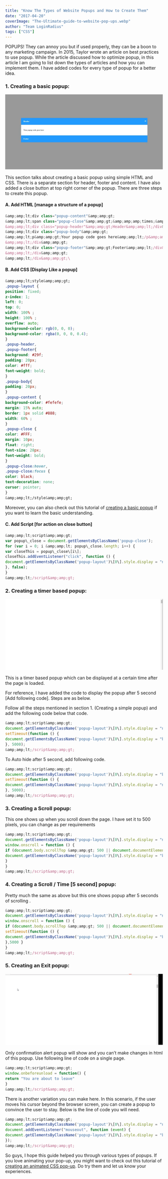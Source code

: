 ```yaml
---
title: "Know The Types of Website Popups and How to Create Them"
date: "2017-04-20"
coverImage: "The-Ultimate-guide-to-website-pop-ups.webp"
author: "Team LoginRadius"
tags: ["CSS"]
---
```


POPUPS! They can annoy you but if used properly, they can be a boon to any marketing campaign. In 2015, Taylor wrote an article on best practices to use popup. While the article discussed how to optimize popup, in this article I am going to list down the types of articles and how you can implement them. I have added codes for every type of popup for a better idea.

### **1\. Creating a basic popup:**

![Creating a simple pop-up](Creating-a-simple-pop-up.webp)

This section talks about creating a basic popup using simple HTML and CSS. There is a separate section for header, footer and content. I have also added a close button at top right corner of the popup. There are three steps to create this popup.

#### **A. Add HTML \[manage a structure of a popup\]**

```js
&amp;amp;lt;div class="popup-content"&amp;amp;gt;
&amp;amp;lt;span class="popup-close"&amp;amp;gt;&amp;amp;amp;times;&amp;amp;lt;/span&amp;amp;gt;
&amp;amp;lt;div class="popup-header"&amp;amp;gt;Header&amp;amp;lt;/div&amp;amp;gt;
&amp;amp;lt;div class="popup-body"&amp;amp;gt;
&amp;amp;lt;p&amp;amp;gt;Your popup code goes here&amp;amp;lt;/p&amp;amp;gt;
&amp;amp;lt;/div&amp;amp;gt;
&amp;amp;lt;div class="popup-footer"&amp;amp;gt;Footer&amp;amp;lt;/div&amp;amp;gt;
&amp;amp;lt;/div&amp;amp;gt;
&amp;amp;lt;/div&amp;amp;gt;\
```

#### **B. Add CSS \[Display Like a popup\]**

```css
&amp;amp;lt;style&amp;amp;gt;
.popup-layout {
position: fixed;
z-index: 1;
left: 0;
top: 0;
width: 100% ;
height: 100% ;
overflow: auto;
background-color: rgb(0, 0, 0);
background-color: rgba(0, 0, 0, 0.4);
}
.popup-header,
.popup-footer{
background: #29f;
padding: 20px;
color: #fff;
font-weight: bold;
}
.popup-body{
padding: 20px;
}
.popup-content {
background-color: #fefefe;
margin: 15% auto;
border: 1px solid #888;
width: 60% ;
}
.popup-close {
color: #FFF;
margin: 10px;
float: right;
font-size: 28px;
font-weight: bold;
}
.popup-close:hover,
.popup-close:focus {
color: black;
text-decoration: none;
cursor: pointer;
}
&amp;amp;lt;/style&amp;amp;gt;
```

Moreover, you can also check out this tutorial of [creating a basic popup](/simple-popup-tutorial/) if you want to learn the basic understanding.

#### **C. Add Script \[for action on close button\]**

```js
&amp;amp;lt;script&amp;amp;gt;
var popup\_close = document.getElementsByClassName('popup-close');
for (var i = 0; i &amp;amp;lt; popup\_close.length; i++) {
var closeThis = popup\_close\[i\];
closeThis.addEventListener("click", function () {
document.getElementsByClassName('popup-layout')\[0\].style.display = "none";
}, false);
}
&amp;amp;lt;/script&amp;amp;gt;
```

### **2\. Creating a timer based popup:**

![Creating a timer based popup](Creating-a-timer-based-popup.gif)

This is a timer based popup which can be displayed at a certain time after the page is loaded.

For reference, I have added the code to display the popup after 5 second \[Add following code\]. Steps are as below.

Follow all the steps mentioned in section 1. (Creating a simple popup) and add the following code below that code.

```js
&amp;amp;lt;script&amp;amp;gt;
document.getElementsByClassName('popup-layout')\[0\].style.display = "none";
setTimeout(function () {
document.getElementsByClassName('popup-layout')\[0\].style.display = "block";
}, 5000);
&amp;amp;lt;/script&amp;amp;gt;
```

To Auto hide after 5 second, add following code.

```js
&amp;amp;lt;script&amp;amp;gt;
document.getElementsByClassName('popup-layout')\[0\].style.display = "block";
setTimeout(function () {
document.getElementsByClassName('popup-layout')\[0\].style.display = "none";
}, 5000);
&amp;amp;lt;/script&amp;amp;gt;
```

### **3\. Creating a Scroll popup:**

This one shows up when you scroll down the page. I have set it to 500 pixels, you can change as per requirements

```js
&amp;amp;lt;script&amp;amp;gt;
document.getElementsByClassName('popup-layout')\[0\].style.display = "none";
window.onscroll = function () {
if (document.body.scrollTop &amp;amp;gt; 500 || document.documentElement.scrollTop &amp;amp;gt; 500) {
document.getElementsByClassName('popup-layout')\[0\].style.display = "block";
}
}
&amp;amp;lt;/script&amp;amp;gt;
```

### **4\. Creating a Scroll / Time \[5 second\] popup:**


Pretty much the same as above but this one shows popup after 5 seconds of scrolling .

```js
&amp;amp;lt;script&amp;amp;gt;
document.getElementsByClassName('popup-layout')\[0\].style.display = "none";
window.onscroll = function () {
if (document.body.scrollTop &amp;amp;gt; 500 || document.documentElement.scrollTop &amp;amp;gt; 500) {
setTimeout(function () {
document.getElementsByClassName('popup-layout')\[0\].style.display = "block";
},5000 }
}
&amp;amp;lt;/script&amp;amp;gt;
```

### **5\. Creating an Exit popup:**

![Creating an exit popup](Creating-an-exit-popup.gif)

Only confirmation alert popup will show and you can’t make changes in html of this popup. Use following line of code on a single page.

```js
&amp;amp;lt;script&amp;amp;gt;
window.onbeforeunload = function() {
return "You are about to leave"
}
&amp;amp;lt;/script&amp;amp;gt;
```

There is another variation you can make here. In this scenario, if the user moves his cursor beyond the browser screen, you can create a popup to convince the user to stay. Below is the line of code you will need.

```js
&amp;amp;lt;script&amp;amp;gt;
document.getElementsByClassName('popup-layout')\[0\].style.display = "none";
document.addEventListener("mouseout", function (event) {
document.getElementsByClassName('popup-layout')\[0\].style.display = "block";
});
&amp;amp;lt;/script&amp;amp;gt;
```

So guys, I hope this guide helped you through various types of popups. If you love animating your pop-up, you might want to check out this tutorial of [creating an animated CSS pop-up](/animating-simple-css-popup-tutorial/). Do try them and let us know your experiences.
